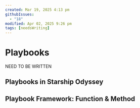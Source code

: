 ```yaml
---
created: Mar 19, 2025 4:13 pm
githubIssues:
  - "18"
modified: Apr 02, 2025 9:26 pm
tags: [needsWriting]
---
```


# Playbooks

NEED TO BE WRITTEN

## Playbooks in Starship Odyssey

## Playbook Framework: Function & Method